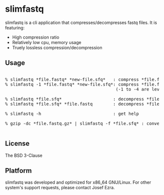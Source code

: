 slimfastq
=========

slimfastq is a cli application that compresses/decompresses fastq files.
It is featuring:

* High compression ratio
* Relatively low cpu, memory usage
* Truely lossless compression/decompression


Usage
-----

<pre>

% slimfastq *file.fastq* *new-file.sfq*   : compress *file.fastq* to *new-file.sfq* 
% slimfastq -1 *file.fastq* *new-file.sfq*: compress *file.fastq* to *new-file.sfq*, using little cpu/memory resources
                                           (-1 to -4 are levels of compression/resources tradeoffs, -3 is defalut)

% slimfastq *file.sfq*                    : decompress *file.sfq* to stdout (format is determined by stamp, not name)
% slimfastq *file.sfq* *file.fastq        : decompress *file.sfq* to *file.fastq*

% slimfastq -h                            : get help

% gzip -dc *file.fastq.gz* | slimfastq -f *file.sfq* : convert from gzip to sfq format (and save a lot of disk space)

</pre>


License
-------

The BSD 3-Clause

Platform
--------

slimfastq was developed and optimized for x86_64 GNU/Linux. For other system's support requests, please contact Josef Ezra. 

